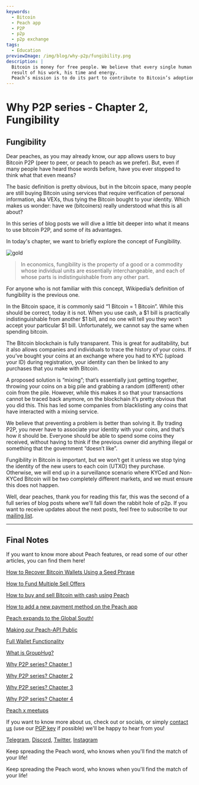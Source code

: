 ```yaml
---
keywords:
  - Bitcoin
  - Peach app
  - P2P
  - p2p
  - p2p exchange
tags:
  - Education
previewImage: /img/blog/why-p2p/fungibility.png
description: |
  Bitcoin is money for free people. We believe that every single human being has the right to choose which money he uses to store his wealth, the
  result of his work, his time and energy.
  Peach’s mission is to do its part to contribute to Bitcoin’s adoption in the hands of the people.
---
```

# Why P2P series - Chapter 2, Fungibility
## Fungibility

Dear peaches, as you may already know, our app allows users to buy Bitcoin P2P (peer to peer, or peach to peach as we prefer). But, even if many people have heard those words before, have you ever stopped to think what that even means?

The basic definition is pretty obvious, but in the bitcoin space, many people are still buying Bitcoin using services that require verification of personal information, aka VEXs, thus tying the Bitcoin bought to your identity. Which makes us wonder: have we (bitcoiners) really understood what this is all about?

In this series of blog posts we will dive a little bit deeper into what it means to use bitcoin P2P, and some of its advantages.

In today's chapter, we want to briefly explore the concept of Fungibility.

![gold](/img/blog/why-p2p/fungibility.png)

> In economics, fungibility is the property of a good or a commodity whose individual units are essentially interchangeable, and each of whose parts is indistinguishable from any other part.

For anyone who is not familiar with this concept, Wikipedia’s definition of fungibility is the previous one.

In the Bitcoin space, it is commonly said “1 Bitcoin = 1 Bitcoin”. While this should be correct, today it is not. When you use cash, a $1 bill is practically indistinguishable from another $1 bill, and no one will tell you they won’t accept your particular $1 bill. Unfortunately, we cannot say the same when spending bitcoin.

The Bitcoin blockchain is fully transparent. This is great for auditability, but it also allows companies and individuals to trace the history of your coins. If you’ve bought your coins at an exchange where you had to KYC (upload your ID) during registration, your identity can then be linked to any purchases that you make with Bitcoin.

A proposed solution is “mixing”; that’s essentially just getting together, throwing your coins on a big pile and grabbing a random (different) other coin from the pile. However, while this makes it so that your transactions cannot be traced back anymore, on the blockchain it’s pretty obvious that you did this. This has led some companies from blacklisting any coins that have interacted with a mixing service.

We believe that preventing a problem is better than solving it. By trading P2P, you never have to associate your identity with your coins, and that’s how it should be. Everyone should be able to spend some coins they received, without having to think if the previous owner did anything illegal or something that the government “doesn’t like”.

Fungibility in Bitcoin is important, but we won’t get it unless we stop tying the identity of the new users to each coin (UTXO) they purchase. Otherwise, we will end up in a surveillance scenario where KYCed and Non-KYCed Bitcoin will be two completely different markets, and we must ensure this does not happen.

Well, dear peaches, thank you for reading this far, this was the second of a full series of blog posts where we'll fall down the rabbit hole of p2p. If you want to receive updates about the next posts, feel free to subscribe to our [mailing list](https://peachbitcoin.com).

---

## Final Notes

If you want to know more about Peach features, or read some of our other articles, you can find them here!

[How to Recover Bitcoin Wallets Using a Seed Phrase](https://peachbitcoin.com/blog/how-to-restore-peach-wallet/ )

[How to Fund Multiple Sell Offers](https://peachbitcoin.com/blog/funding-multiple-sell-offers/ )

[How to buy and sell Bitcoin with cash using Peach](https://peachbitcoin.com/blog/how-to-buy-and-sell-bitcoin-with-cash-using-peach/ )

[How to add a new payment method on the Peach app](https://peachbitcoin.com/blog/how-to-add-a-payment-method/ )

[Peach expands to the Global South!](https://peachbitcoin.com/blog/peach-expands-to-the-global-south/ )

[Making our Peach-API Public](https://peachbitcoin.com/blog/making-our-peach-api-public/ )

[Full Wallet Functionality](https://peachbitcoin.com/blog/full-wallet-functionality/ )

[What is GroupHug?](https://peachbitcoin.com/blog/group-hug/ )

[Why P2P series? Chapter 1](https://peachbitcoin.com/blog/why-p2p-chapter-1/ )

[Why P2P series? Chapter 2](https://peachbitcoin.com/blog/why-p2p-chapter-2/ )

[Why P2P series? Chapter 3](https://peachbitcoin.com/blog/why-p2p-chapter-3-circular-economies/ )

[Why P2P series? Chapter 4](https://peachbitcoin.com/blog/why-p2p-chapter-4-chains-of-trust/ )

[Peach x meetups](https://peachbitcoin.com/blog/peach-for-meetups/ )



If you want to know more about us, check out or socials, or simply [contact us](mailto:hello@peachbitcoin.com) (use our [PGP key](https://keys.openpgp.org/vks/v1/by-fingerprint/48339A19645E2E53488E0E5479E1B270FACD1BD2) if possible) we'll be happy to hear from you!

[Telegram](https://t.me/+GkOW1J-ixBBkZWRk), [Discord](https://discord.gg/ypeHz3SW54), [Twitter](https://twitter.com/peachbitcoin), [Instagram](https://instagram.com/peachbitcoin)

Keep spreading the Peach word, who knows when you'll find the match of your life!

Keep spreading the Peach word, who knows when you'll find the match of your life!
